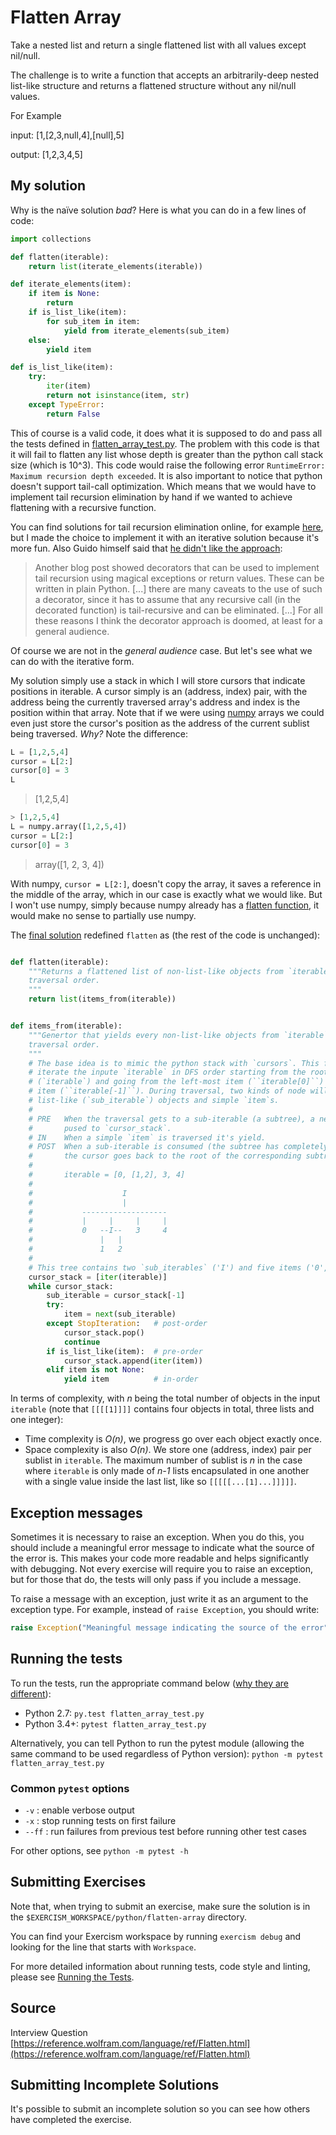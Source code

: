 # Flatten Array

Take a nested list and return a single flattened list with all values except nil/null.

The challenge is to write a function that accepts an arbitrarily-deep nested list-like structure and returns a flattened structure without any nil/null values.

For Example

input: [1,[2,3,null,4],[null],5]

output: [1,2,3,4,5]

## My solution

Why is the naïve solution _bad_? Here is what you can do in a few lines of code:
```python
import collections

def flatten(iterable):
    return list(iterate_elements(iterable))

def iterate_elements(item):
    if item is None:
        return
    if is_list_like(item):
        for sub_item in item:
            yield from iterate_elements(sub_item)
    else:
        yield item

def is_list_like(item):
    try:
        iter(item)
        return not isinstance(item, str)
    except TypeError:
        return False
```

This of course is a valid code, it does what it is supposed to do and pass all
the tests defined in [flatten_array_test.py](flatten_array_test.py). The problem
with this code is that it will fail to flatten any list whose depth is greater than
the python call stack size (which is 10^3). This code would raise the following
error `RuntimeError: Maximum recursion depth exceeded`. It is also important to notice that
python doesn't support tail-call optimization. Which means that we would have to
implement tail recursion elimination by hand if we wanted to achieve flattening
with a recursive function.

You can find solutions for tail recursion elimination online, for example
[here](), but I made the choice to implement it with an iterative solution because
it's more fun. Also Guido himself said that [he didn't like the approach](http://neopythonic.blogspot.com/2009/04/tail-recursion-elimination.html):
> Another blog post showed decorators that can be used to implement tail recursion using magical exceptions or return values. These can be written in plain Python. [...]
> there are many caveats to the use of such a decorator, since it has to assume that any recursive call (in the decorated function) is tail-recursive and can be eliminated. [...]
> For all these reasons I think the decorator approach is doomed, at least for a general audience.

Of course we are not in the _general audience_ case. But let's see what we can do
with the iterative form.

My solution simply use a stack in which I will store cursors that indicate positions in iterable.
A cursor simply is an (address, index) pair, with the address being the currently
traversed array's address and index is the position within that array. Note that if we were
using [numpy](http://www.numpy.org/) arrays we could even just store the cursor's position as the address of the
current sublist being traversed. _Why?_ Note the difference:
```python
L = [1,2,5,4]
cursor = L[2:]
cursor[0] = 3
L
```

> [1,2,5,4]

```python
> [1,2,5,4]
L = numpy.array([1,2,5,4])
cursor = L[2:]
cursor[0] = 3
```
> array([1, 2, 3, 4])

With numpy, `cursor = L[2:]`, doesn't copy the array, it saves a reference in the
middle of the array, which in our case is exactly what we would like. But I won't
use numpy, simply because numpy already has a [flatten function](https://docs.scipy.org/doc/numpy-1.14.0/reference/generated/numpy.ndarray.flatten.html),
it would make no sense to partially use numpy.

The [final solution](flatten_array.py) redefined `flatten` as (the rest of the code is unchanged):
```python

def flatten(iterable):
    """Returns a flattened list of non-list-like objects from `iterable` in DFS
    traversal order.
    """
    return list(items_from(iterable))


def items_from(iterable):
    """Genertor that yields every non-list-like objects from `iterable` in DFS
    traversal order.
    """
    # The base idea is to mimic the python stack with `cursors`. This function
    # iterate the inpute `iterable` in DFS order starting from the root
    # (`iterable`) and going from the left-most item (``iterable[0]``) to the right-most
    # item (``iterable[-1]``). During traversal, two kinds of node will be met,
    # list-like (`sub_iterable`) objects and simple `item`s.
    #
    # PRE   When the traversal gets to a sub-iterable (a subtree), a new cursor is
    #       pused to `cursor_stack`.
    # IN    When a simple `item` is traversed it's yield.
    # POST  When a sub-iterable is consumed (the subtree has completely traversed),
    #       the cursor goes back to the root of the corresponding subtree.
    #
    #       iterable = [0, [1,2], 3, 4]
    #
    #                    I
    #                    |
    #           -------------------
    #           |     |     |     |
    #           0   --I--   3     4
    #               |   |
    #               1   2
    #
    # This tree contains two `sub_iterables` ('I') and five items ('0', '1', '2', '3', '4').
    cursor_stack = [iter(iterable)]
    while cursor_stack:
        sub_iterable = cursor_stack[-1]
        try:
            item = next(sub_iterable)
        except StopIteration:   # post-order
            cursor_stack.pop()
            continue
        if is_list_like(item):  # pre-order
            cursor_stack.append(iter(item))
        elif item is not None:
            yield item          # in-order
```

In terms of complexity, with _n_ being the total
number of objects in the input `iterable` (note that `[[[[1]]]]` contains four
objects in total, three lists and one integer):
 - Time complexity is _O(n)_, we progress go over each object exactly once.
 - Space complexity is also _O(n)_. We store one (address, index) pair per sublist
 in `iterable`. The maximum number of sublist is _n_ in the case where `iterable`
 is only made of _n-1_ lists encapsulated in one another with a single value
 inside the last list, like so `[[[[[...[1]...]]]]]`.

## Exception messages

Sometimes it is necessary to raise an exception. When you do this, you should include a meaningful error message to
indicate what the source of the error is. This makes your code more readable and helps significantly with debugging. Not
every exercise will require you to raise an exception, but for those that do, the tests will only pass if you include
a message.

To raise a message with an exception, just write it as an argument to the exception type. For example, instead of
`raise Exception`, you should write:

```python
raise Exception("Meaningful message indicating the source of the error")
```

## Running the tests

To run the tests, run the appropriate command below ([why they are different](https://github.com/pytest-dev/pytest/issues/1629#issue-161422224)):

- Python 2.7: `py.test flatten_array_test.py`
- Python 3.4+: `pytest flatten_array_test.py`

Alternatively, you can tell Python to run the pytest module (allowing the same command to be used regardless of Python version):
`python -m pytest flatten_array_test.py`

### Common `pytest` options

- `-v` : enable verbose output
- `-x` : stop running tests on first failure
- `--ff` : run failures from previous test before running other test cases

For other options, see `python -m pytest -h`

## Submitting Exercises

Note that, when trying to submit an exercise, make sure the solution is in the `$EXERCISM_WORKSPACE/python/flatten-array` directory.

You can find your Exercism workspace by running `exercism debug` and looking for the line that starts with `Workspace`.

For more detailed information about running tests, code style and linting,
please see [Running the Tests](http://exercism.io/tracks/python/tests).

## Source

Interview Question [https://reference.wolfram.com/language/ref/Flatten.html](https://reference.wolfram.com/language/ref/Flatten.html)

## Submitting Incomplete Solutions

It's possible to submit an incomplete solution so you can see how others have completed the exercise.
